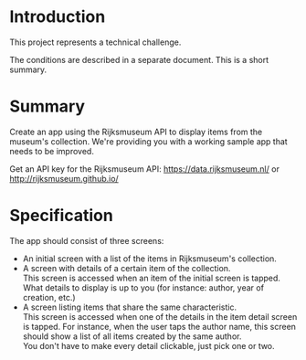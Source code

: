 # Introduction 
This project represents a technical challenge.  

The conditions are described in a separate document. This is a short summary.

# Summary   
Create an app using the Rijksmuseum API to display items from the museum's collection. We're providing you with a working sample app that needs to be improved. 

Get an API key for the Rijksmuseum API: https://data.rijksmuseum.nl/ or http://rijksmuseum.github.io/

# Specification
The app should consist of three screens:

-  An initial screen with a list of the items in Rijksmuseum's collection.
-  A screen with details of a certain item of the collection.  
   This screen is accessed when an item of the initial screen is tapped.  
   What details to display is up to you (for instance: author, year of creation, etc.)  
-  A screen listing items that share the same characteristic.  
   This screen is accessed when one of the details in the item detail screen is tapped. For instance, when the user taps the author name, this screen should show a list of all items created by the same author.  
   You don't have to make every detail clickable, just pick one or two.  
